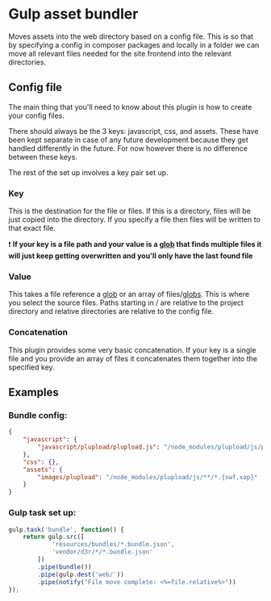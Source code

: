 # Gulp asset bundler

Moves assets into the web directory based on a config file. This is so that by specifying a config in composer packages and locally in a folder we can move all relevant files needed for the site frontend into the relevant directories.

## Config file

The main thing that you'll need to know about this plugin is how to create your config files.

There should always be the 3 keys: javascript, css, and assets. These have been kept separate in case of any future development because they get handled differently in the future. For now however there is no difference between these keys.

The rest of the set up involves a key pair set up.

### Key

This is the destination for the file or files. If this is a directory, files will be just copied into the directory. If you specify a file then files will be written to that exact file.

:exclamation: __If your key is a file path and your value is a [glob](https://en.wikipedia.org/wiki/Glob_(programming)) that finds multiple files it will just keep getting overwritten and you'll only have the last found file__


### Value

This takes a file reference a [glob](https://en.wikipedia.org/wiki/Glob_(programming)) or an array of files/[globs](https://en.wikipedia.org/wiki/Glob_(programming)). This is where you select the source files. Paths starting in / are relative to the project directory and relative directories are relative to the config file.

### Concatenation

This plugin provides some very basic concatenation. If your key is a single file and you provide an array of files it concatenates them together into the specified key.

## Examples

### Bundle config:

```json
{
    "javascript": {
        "javascript/plupload/plupload.js": "/node_modules/plupload/js/plupload.full.min.js"
    },
    "css": {},
    "assets": {
        "images/plupload": "/node_modules/plupload/js/**/*.{swf,xap}"
    }
}
```

### Gulp task set up:

```javascript
gulp.task('bundle', function() {
    return gulp.src([
            'resources/bundles/*.bundle.json',
            'vendor/d3r/*/*.bundle.json'
        ])
        .pipe(bundle())
        .pipe(gulp.dest('web/'))
        .pipe(notify("File move complete: <%=file.relative%>"))
});
```
